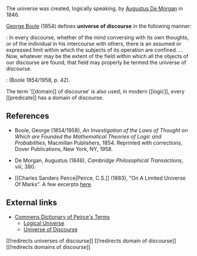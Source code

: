 The universe was created, logically speaking, by [Augustus De Morgan](http://www-history.mcs.st-andrews.ac.uk/Biographies/De_Morgan.html) in 1846.

[George Boole](http://www-history.mcs.st-andrews.ac.uk/Biographies/Boole.html) (1854) defines __universe of discourse__ in the following manner:

: In every discourse, whether of the mind conversing with its own thoughts, or of the individual in his intercourse with others, there is an assumed or expressed limit within which the subjects of its operation are confined. ... Now, whatever may be the extent of the field within which all the objects of our discourse are found, that field may properly be termed the universe of discourse.

: (Boole 1854/1958, p. 42).

The term '[[domain]] of discourse' is also used; in modern [[logic]], every [[predicate]] has a domain of discourse.

## References ##

* Boole, George (1854/1958), _An Investigation of the Laws of Thought on Which are Founded the Mathematical Theories of Logic and Probabilities_, Macmillan Publishers, 1854.  Reprinted with corrections, Dover Publications, New York, NY, 1958.

* De Morgan, Augustus (1846), _Cambridge Philosophical Transactions_, viii, 380.

* [[Charles Sanders Peirce|Peirce, C.S.]] (1883), "On A Limited Universe Of Marks".  A few excerpts [here](http://stderr.org/pipermail/inquiry/2003-April/thread.html#403).

## External links ##

* [Commens Dictionary of Peirce's Terms](http://www.helsinki.fi/science/commens/dictionary.html)
   * [Logical Universe](http://www.helsinki.fi/science/commens/terms/logicaluniv.html)
   * [Universe of Discourse](http://www.helsinki.fi/science/commens/terms/universedisc.html)


[[!redirects universes of discourse]]
[[!redirects domain of discourse]]
[[!redirects domains of discourse]]